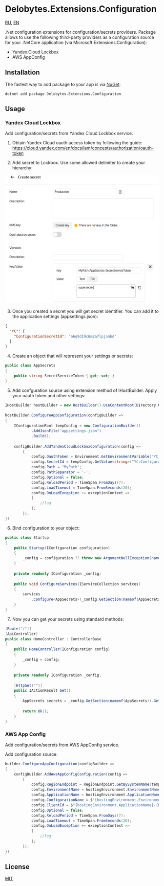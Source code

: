 # Delobytes.Extensions.Configuration

[RU](README.md), [EN](README.en.md)

.Net configuration extensions for configuration/secrets providers. Package allows to use the following third-party providers as a configuration source for your .NetCore application (via Microsoft.Extensions.Configuration):
- Yandex.Cloud Lockbox
- AWS AppConfig

## Installation

The fastest way to add package to your app is via [NuGet](https://www.nuget.org/packages/Delobytes.Extensions.Configuration):

    dotnet add package Delobytes.Extensions.Configuration

## Usage

### Yandex Cloud Lockbox
Add configuration/secrets from Yandex Cloud Lockbox service.

1. Obtain Yandex Cloud oauth access token by following the guide: https://cloud.yandex.com/en/docs/iam/concepts/authorization/oauth-token

2. Add secret to Lockbox. Use some allowed delimiter to create your hierarchy:
  
![adding a secret to Lockbox](https://github.com/a-postx/Delobytes.Extensions.Configuration/blob/main/add-lockbox-secret-en.png)

3. Once you created a secret you will get secret identifier. You can add it to the application settings (appsettings.json):

```json
{
  "YC": {
    "ConfigurationSecretId": "a6q9d19c6m2a7lpjambd"
  }
}
```

4. Create an object that will represent your settings or secrets:

```csharp
public class AppSecrets
{
    public string SecretServiceToken { get; set; }
}
```

5. Add confguration source using extension method of IHostBuilder. Apply your oauth token and other settings:  

```csharp
IHostBuilder hostBuilder = new HostBuilder().UseContentRoot(Directory.GetCurrentDirectory());

hostBuilder.ConfigureAppConfiguration(configBuilder =>
{
    IConfigurationRoot tempConfig = new ConfigurationBuilder()
            .AddJsonFile("appsettings.json")
            .Build();
			
    configBuilder.AddYandexCloudLockboxConfiguration(config =>
        {
            config.OauthToken = Environment.GetEnvironmentVariable("YC_OAUTH_TOKEN");
            config.SecretId = tempConfig.GetValue<string>("YC:ConfigurationSecretId");
            config.Path = "MyPath";
            config.PathSeparator = '-';
            config.Optional = false;
            config.ReloadPeriod = TimeSpan.FromDays(7);
            config.LoadTimeout = TimeSpan.FromSeconds(20);
            config.OnLoadException += exceptionContext =>
            {
                //log
            };
        });
})
```

6. Bind configuration to your object:

```csharp
public class Startup
{
    public Startup(IConfiguration configuration)
    {
        _config = configuration ?? throw new ArgumentNullException(nameof(configuration));
    }

    private readonly IConfiguration _config;

    public void ConfigureServices(IServiceCollection services)
    {
        services
            .Configure<AppSecrets>(_config.GetSection(nameof(AppSecrets)), o => o.BindNonPublicProperties = false);
    }
}
```

7. Now you can get your secrets using standard methods:

```csharp
[Route("/")]
[ApiController]
public class HomeController : ControllerBase
{
    public HomeController(IConfiguration config)
    {
        _config = config;
    }

    private readonly IConfiguration _config;

    [HttpGet("")]
    public IActionResult Get()
    {
        AppSecrets secrets = _config.GetSection(nameof(AppSecrets)).Get<AppSecrets>();

        return Ok();
    }
}

```

### AWS App Config
Add configuration/secrets from AWS AppConfig service.

Add configuration source:

```csharp
builder.ConfigureAppConfiguration(configBuilder =>
{
    configBuilder.AddAwsAppConfigConfiguration(config =>
        {
		    config.RegionEndpoint = RegionEndpoint.GetBySystemName(tempConfig.GetValue<string>("AWS:Region"));
            config.EnvironmentName = hostingEnvironment.EnvironmentName;
            config.ApplicationName = hostingEnvironment.ApplicationName;
            config.ConfigurationName = $"{hostingEnvironment.EnvironmentName}-{hostingEnvironment.ApplicationName}-profile";
            config.ClientId = $"{hostingEnvironment.ApplicationName}-{Node.Id}";
            config.Optional = false;
            config.ReloadPeriod = TimeSpan.FromDays(7);
            config.LoadTimeout = TimeSpan.FromSeconds(20);
            config.OnLoadException += exceptionContext =>
            {
                //log
            };
        });
})
```


## License
[MIT](https://github.com/a-postx/Delobytes.Extensions.Configuration/blob/main/LICENSE)